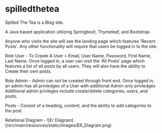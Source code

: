 # spilledthetea

Spilled The Tea is a Blog site. 

A Java based application utilizing Springboot, Thymeleaf, and Bootstrap. 

Anyone who visits the site will see the landing page which features 'Recent Posts'.
Any other functionality will require that users be logged in to the site.


Role User -
To Create A User > Email, User Name, Password, First Name, Last Name.
Once logged in, a user can visit the 'All Posts' page which features a list of all posts by all users. They will also have the ability to Create their own posts.

Role Admin - 
Admin can not be created through front end.
Once logged in, an admin has all privledges of a User with additional Admin only privledges
Additional admin privleges include create/delete categories, users, and posts.

Posts - 
Consist of a heading, content, and the ability to add categories to the post.


Relational Diagram -
![Er Diagram}(/src/main/resources/static/images/ER_Diagram.png)

